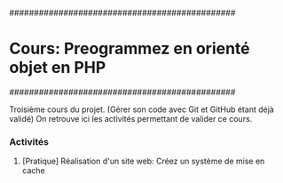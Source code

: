 ##############################################
# Cours: Preogrammez en orienté objet en PHP #
##############################################

Troisième cours du projet. (Gérer son code avec Git et GitHub étant déjà validé)
On retrouve ici les activités permettant de valider ce cours.

### Activités ###

1. [Pratique] Réalisation d'un site web: Créez un système de mise en cache
